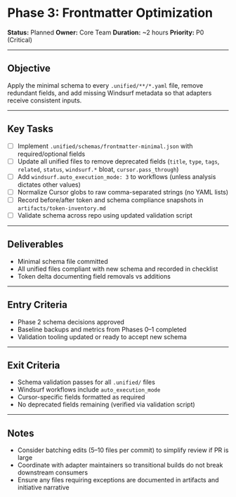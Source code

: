 # Phase 3: Frontmatter Optimization

**Status:** Planned
**Owner:** Core Team
**Duration:** ~2 hours
**Priority:** P0 (Critical)

---

## Objective

Apply the minimal schema to every `.unified/**/*.yaml` file, remove redundant fields, and add missing Windsurf metadata so that adapters receive consistent inputs.

---

## Key Tasks

- [ ] Implement `.unified/schemas/frontmatter-minimal.json` with required/optional fields
- [ ] Update all unified files to remove deprecated fields (`title`, `type`, `tags`, `related`, `status`, `windsurf.*` bloat, `cursor.pass_through`)
- [ ] Add `windsurf.auto_execution_mode: 3` to workflows (unless analysis dictates other values)
- [ ] Normalize Cursor globs to raw comma-separated strings (no YAML lists)
- [ ] Record before/after token and schema compliance snapshots in `artifacts/token-inventory.md`
- [ ] Validate schema across repo using updated validation script

---

## Deliverables

- Minimal schema file committed
- All unified files compliant with new schema and recorded in checklist
- Token delta documenting field removals vs additions

---

## Entry Criteria

- Phase 2 schema decisions approved
- Baseline backups and metrics from Phases 0–1 completed
- Validation tooling updated or ready to accept new schema

---

## Exit Criteria

- Schema validation passes for all `.unified/` files
- Windsurf workflows include `auto_execution_mode`
- Cursor-specific fields formatted as required
- No deprecated fields remaining (verified via validation script)

---

## Notes

- Consider batching edits (5–10 files per commit) to simplify review if PR is large
- Coordinate with adapter maintainers so transitional builds do not break downstream consumers
- Ensure any files requiring exceptions are documented in artifacts and initiative narrative
